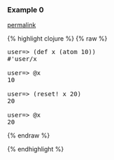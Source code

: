 ### Example 0
[permalink](#example-0)

{% highlight clojure %}
{% raw %}
<pre>user=&gt; (def x (atom 10))
#'user/x

user=&gt; @x
10

user=&gt; (reset! x 20)
20

user=&gt; @x
20
</pre>{% endraw %}
{% endhighlight %}


